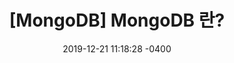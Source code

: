 ---
title: "[MongoDB] MongoDB 란?"
date: 2019-12-21 11:18:28 -0400
categories: devlog
tags: mongodb devlog
---